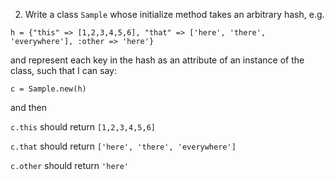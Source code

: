 2. Write a class `Sample` whose initialize method takes an arbitrary hash, e.g.

`h = {"this" => [1,2,3,4,5,6], "that" => ['here', 'there', 'everywhere'], :other => 'here'}`

and represent each key in the hash as an attribute of an instance of the class, such that I can say:

`c = Sample.new(h)`

and then

`c.this` should return `[1,2,3,4,5,6]`

`c.that`  should return `['here', 'there', 'everywhere']`

`c.other` should return `'here'`